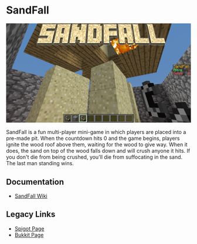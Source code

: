 # SandFall

![SandFall Banner](docs/banner.jpg)

SandFall is a fun multi-player mini-game in which players are placed into a pre-made pit. When the countdown hits 0 and the game begins, players ignite the wood roof above them, waiting for the wood to give way. When it does, the sand on top of the wood falls down and will crush anyone it hits. If you don't die from being crushed, you'll die from suffocating in the sand. The last man standing wins.

## Documentation
- [SandFall Wiki](https://github.com/PilzBros/SandFall/wiki)

## Legacy Links
- [Spigot Page](https://www.spigotmc.org/resources/sandfall.14867/)
- [Bukkit Page](https://web.archive.org/web/20151125080000/http://dev.bukkit.org/bukkit-plugins/sandfall/)
